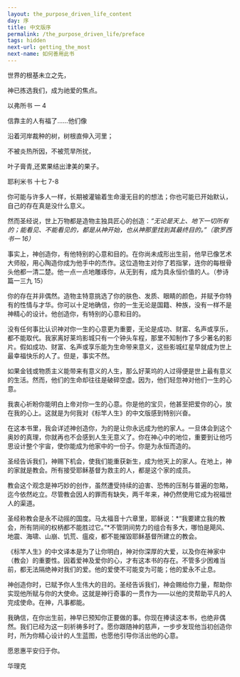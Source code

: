 ```yaml
---
layout: the_purpose_driven_life_content
day: 序
title: 中文版序
permalink: /the_purpose_driven_life/preface
tags: hidden
next-url: getting_the_most
next-name: 如何善用此书
---
```


<div class="center fs-18">
  <p>世界的根基未立之先，</P>
  <p>神已拣选我们，成为祂爱的焦点。</P>
  <p class="sp-verse">以弗所书 一 4</p>
</div>
<div class="center fs-18">
  <p>信靠主的人有福了……他们像</p>
  <p>沿着河岸裁种的树，树根直伸入河里；</p>
  <p>不被炎热所因，不被荒旱所扰，</P>
  <p>叶子膏青,还累果结出津美的果子。</p>
  <p class="sp-verse">耶利米书 十七 7-8</p>
</div>
<p class="first">你可能与许多人一样，长期被灌输着生命漫无目的的想法；你也可能已开始默认，自己的存在真是没什么意义。</p>

然而圣经说，世上万物都是造物主独具匠心的创造：*“无论是天上、地下一切所有的；能看见、不能看见的，都是从神开始，也从神那里找到其最终目的。”（歌罗西书一 16）*

事实上，神创造你，有他特别的心意和目的。在你尚未成形出生前，他早已像艺术大师般，用心陶造你成为他手中的杰作。这位造物主对你了若指掌，连你的每根骨头他都一清二楚。他一点一点地雕琢你，从无到有，成为具永恒价值的人。（参诗篇一三九 15）

你的存在并非偶然。造物主特意挑选了你的肤色、发质、眼睛的颜色，并赋予你特有的性情与才华。你可以十足地确信，你的一生无论是国籍、种族，没有一样不是神精心的设计。他创造你，有特别的心意和目的。

没有任何事比认识神对你一生的心意更为重要，无论是成功、财富、名声或享乐，都不能取代。我家离好莱坞影城只有一个钟头车程，那里不知制作了多少著名的影片。假如成功、财富、名声或享乐能为生命带来意义，这些影城红星早就成为世上最幸福快乐的人了。但是，事实不然。

如果金钱或物质主义能带来有意义的人生，那么好莱坞的人过得便是世上最有意义的生活。然而，他们的生命却往往是破碎空虚。因为，他们轻忽神对他们一生的心意。

我衷心祈盼你能明白上帝对你一生的心意。你是他的宝贝，他甚至把爱你的心，放在我的心上。这就是为何我对《标竿人生》的中文版感到特别兴奋。

在这本书里，我会详述神创造你，为的是让你永远成为他的家人。一旦体会到这个奥妙的真理，你就再也不会感到人生无意义了。你在神心中的地位，重要到让他巧思设计整个宇宙，使你能成为他家中的一份子。你是为永恒而造的。

圣经告诉我们，神赐下机会，使我们能重获新生，成为他天上的家人。在地上，神的家就是教会。所有接受耶稣基督为救主的人，都是这个家的成员。

教会这个观念是神巧妙的创作，虽然遭受持续的迫害、恐怖的压制与普遍的忽略，迄今依然屹立。尽管教会因人的罪而有缺失，两千年来，神仍然使用它成为祝福世人的渠道。

圣经称教会是永不动摇的国度。马太福音十六章里，耶稣说：*“我要建立我的教会，所有阴间的权柄都不能胜过它。”*不管阴间势力的组合有多大，哪怕是飓风、地震、海啸、山崩、饥荒、瘟疫，都不能摧毀耶稣基督所建立的教会。

《标竿人生》的中文译本是为了让你明白，神对你深厚的大爱，以及你在神家中（教会）的重要性。因着爱神及爱你的心，才有这本书的存在。不管多少困难当前，都无法隔绝神对我们的爱。他的爱使不可能变为可能；他的爱永不止息。

神创造你时，已赋予你人生伟大的目的。圣经告诉我们，神会赐给你力量，帮助你实现他所赋与你的大使命。这就是神行奇事的一贯作为——以他的灵帮助平凡的人完成使命。在神，凡事都能。

我确信，在你出生前，神早已预知你正要做的事。你现在捧读这本书，也绝非偶然。我们已经为这一刻祈祷多时了。愿你跟随神的慈声，一步步发现他当初创造你时，所为你精心设计的人生蓝图，也愿他引导你活出他的心意。

<p class="center">愿恩惠平安归于你。</p>

<p class="right">华理克</p>
